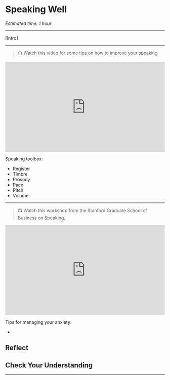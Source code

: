 # Speaking Well
*Estimated time: 1 hour*

---

[Intro]


---

> 📺 Watch this video for some tips on how to improve your speaking

<div style="position: relative; padding-bottom: 56.25%; height: 0;"><iframe src="https://www.youtube.com/embed/eIho2S0ZahI" title="YouTube video player" frameborder="0" allow="accelerometer; autoplay; clipboard-write; encrypted-media; gyroscope; picture-in-picture" allowfullscreen style="position: absolute; top: 0; left: 0; width: 100%; height: 100%;"></iframe></div>

Speaking toolbox:
- Register
- Timbre
- Prosody
- Pace
- Pitch
- Volume

---

> 📺 Watch this workshop from the Stanford Graduate School of Business on Speaking.

<div style="position: relative; padding-bottom: 56.25%; height: 0;"><iframe src="https://www.youtube.com/embed/HAnw168huqA" title="YouTube video player" frameborder="0" allow="accelerometer; autoplay; clipboard-write; encrypted-media; gyroscope; picture-in-picture" allowfullscreen style="position: absolute; top: 0; left: 0; width: 100%; height: 100%;"></iframe></div>

Tips for managing your anxiety:

-


## Reflect



## Check Your Understanding



---
